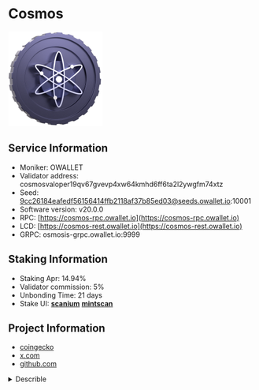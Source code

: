 # Cosmos

![logo](https://raw.githubusercontent.com/cosmostation/chainlist/master/chain/cosmos/asset/atom.png)

## Service Information

- Moniker: OWALLET
- Validator address: cosmosvaloper19qv67gvevp4xw64kmhd6ff6ta2l2ywgfm74xtz
- Seed: 9cc26184eafedf56156414ffb2118af37b85ed03@seeds.owallet.io:10001
- Software version: v20.0.0
- RPC: [https://cosmos-rpc.owallet.io](https://cosmos-rpc.owallet.io)
- LCD: [https://cosmos-rest.owallet.io](https://cosmos-rest.owallet.io)
- GRPC: osmosis-grpc.owallet.io:9999

## Staking Information

- Staking Apr: 14.94%
- Validator commission: 5%
- Unbonding Time: 21 days
- Stake UI: [**scanium**](https://scanium.io/cosmos/staking/cosmosvaloper19qv67gvevp4xw64kmhd6ff6ta2l2ywgfm74xtz) [**mintscan**](https://www.mintscan.io/cosmos/validators/cosmosvaloper19qv67gvevp4xw64kmhd6ff6ta2l2ywgfm74xtz)


## Project Information

- [coingecko](https://www.coingecko.com/en/coins/cosmos)
- [x.com](https://twitter.com/cosmos)
- [github.com](https://github.com/cosmos)

<details>
    <summary>Describle</summary>
    
Cosmos is a decentralized network of independent blockchains designed to create an "internet of blockchains," where each chain can interact with others in a seamless, scalable, and secure manner. Its goal is to solve some of the most pressing problems in blockchain technology, such as interoperability, scalability, and usability. Below are the key features of the Cosmos Network:

### 1. **Interoperability via IBC (Inter-Blockchain Communication)**:
   - Cosmos enables different blockchains to communicate and transfer assets or data between one another through its IBC protocol.
   - This interoperability allows for the creation of a decentralized network of blockchains, where each blockchain can maintain sovereignty but still collaborate with others.

### 2. **Tendermint Core**:
   - At the heart of Cosmos is Tendermint, a Byzantine Fault Tolerant (BFT) consensus engine that allows for fast finality and high throughput.
   - Tendermint provides a robust and secure proof-of-stake (PoS) consensus algorithm, making it easier to build scalable and secure blockchain applications.

### 3. **Cosmos SDK**:
   - The Cosmos SDK is a modular, open-source framework that allows developers to easily build custom, secure, and scalable blockchains.
   - Developers can pick and choose the modules they need, allowing for faster blockchain development with pre-built consensus, staking, governance, and other functionality.

### 4. **ATOM Token**:
   - The native token of Cosmos is ATOM, which is used for staking, securing the network, and participating in governance.
   - Validators and delegators in the network use ATOM to vote on protocol upgrades and changes, ensuring decentralized governance.

### 5. **Hub-and-Zone Architecture**:
   - Cosmos uses a unique hub-and-zone architecture to connect various blockchains. The Cosmos Hub is the first blockchain on the network, and it connects to other blockchains (called "zones") via IBC.
   - Each zone is an independent blockchain that can specialize in different use cases (e.g., DeFi, NFTs, etc.) and still transfer assets and data through the Cosmos Hub.

### 6. **Scalability**:
   - Cosmos solves scalability issues by enabling multiple parallel blockchains (zones), each tailored for a specific use case.
   - Instead of one monolithic blockchain processing everything, Cosmos scales horizontally by allowing many blockchains to run concurrently, each optimized for different purposes.

### 7. **Security via Proof-of-Stake**:
   - Cosmos uses a proof-of-stake (PoS) consensus mechanism, where validators stake ATOM tokens to validate transactions and secure the network.
   - Validators are incentivized to behave honestly, as they can lose their staked ATOM if they act maliciously (via slashing).

### 8. **Governance**:
   - Cosmos uses an on-chain governance system where ATOM holders can vote on proposals for protocol upgrades, changes, and decisions affecting the network's future direction.
   - This makes Cosmos a self-evolving system, where the community can make decisions democratically.

### 9. **Developer-Friendly**:
   - Cosmos aims to simplify the blockchain development process by providing developers with tools like Tendermint and the Cosmos SDK.
   - Developers can build sovereign blockchains or connect existing ones to the Cosmos ecosystem without complex bridges or intermediaries.

### 10. **Real-World Applications**:
   - Cosmos has been adopted by a wide range of projects, including **Binance Chain**, **Terra**, **Osmosis**, and others, all of which leverage Cosmos' technology for scalability and interoperability.

Cosmos is a rapidly growing network designed to foster a decentralized, scalable, and interoperable blockchain ecosystem. By addressing key limitations in blockchain technology—like scalability, usability, and the ability to interoperate across different chains—Cosmos is helping to advance the entire decentralized ecosystem.
</details>